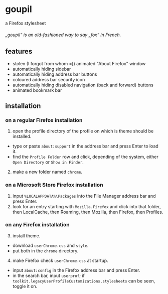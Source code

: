 # goupil
a Firefox stylesheet

###### „goupil“ is an old-fashioned way to say „fox“ in French.

## features
- stolen (I forgot from whom =[) animated "About Firefox" window
- automatically hiding sidebar
- automatically hiding address bar buttons
- coloured address bar security icon
- automatically hiding disabled navigation (back and forward) buttons
- animated bookmark bar

## installation

### on a regular Firefox installation
1. open the profile directory of the profile on which is theme should be installed.
* type or paste `about:support` in the address bar and press Enter to load it.
* find the `Profile Folder` row and click, depending of the system, either `Open Directory` or `Show in Finder`.
2. make a new folder named `chrome`.

### on a Microsoft Store Firefox installation
1. input `%LOCALAPPDATA%\Packages` into the File Manager address bar and press Enter.
2. look for an entry starting with `Mozilla.Firefox` and click into that folder, then LocalCache, then Roaming, then Mozilla, then Firefox, then Profiles.

### on any Firefox installation
3. install theme.
* download `userChrome.css` and `style`.
* put both in the `chrome` directory.
4. make Firefox check `userChrome.css` at startup.
* input `about:config` in the Firefox address bar and press Enter.
* in the search bar, input `userprof`; if `toolkit.legacyUserProfileCustomizations.stylesheets` can be seen, toggle it on.
